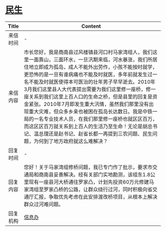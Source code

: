 # [民生](http://www.shangluo.gov.cn/zmhd/ldxxxx.jsp?urltype=leadermail.LeaderMailContentUrl&wbtreeid=1112&leadermailid=1001)

| Title |                                                                                                                                                                         Content                                                                                                                                                                         |
|:-----:|---------------------------------------------------------------------------------------------------------------------------------------------------------------------------------------------------------------------------------------------------------------------------------------------------------------------------------------------------------|
| 来信时间  | -                                                                                                                                                                                                                                                                                                                                                       |
| 来信内容  | 市长您好，我是商南县过风楼镇县河口村马家湾组人，我们这里一面靠山，三面环水，一旦汛期来临，河水暴涨，我们所居住地立即成为孤岛，成人不能外出劳作，小孩不能按时就学，更恐怖的是一旦有谁病痛也不能及时就医，多年前就发生过一名不能及时就医使得本可医治的壮年男子早早逝去。2010年3月我们这里县人大代表提出需要为我们这里修一座桥，修一座关系到我们这里上百人口的生命之桥，但是县里的回复是资金紧张。2010年7月即发生重大汛情，虽然我们那里没有出现重大灾难，但众多乡亲也被困在孤岛长达数日。我是中铁一局的一名专业技术人员，在我们那里修一座桥也就区区百万，而这区区百万就关系到上百人的生活乃至生命！无论是胡总书记、温总理还是赵书记、赵省长都一再提到三农问题、民生问题，为何到了地方政府就这么难解决？ |
| 回复时间  | -                                                                                                                                                                                                                                                                                                                                                       |
| 回复内容  | 您好！关于马家湾组修桥问题，我已专门作了批示，要求市交通局和商南县妥善解决。经有关部门实地勘测，该组东1.8公里现有一座县河大桥通往罗家凸，计划先投资60万元修建马家湾组至罗家凸桥的公路，让群众绕行过河，同时积极向省交通厅汇报，争取优先考虑在此安排渡改桥项目，从根本上解决群众过河难问题。                                                                                                                                                                                                        |
| 回复机构  | [信息办](../../category/agencies/信息办.md)                                                                                                                                                                                                                                                                                                                   |